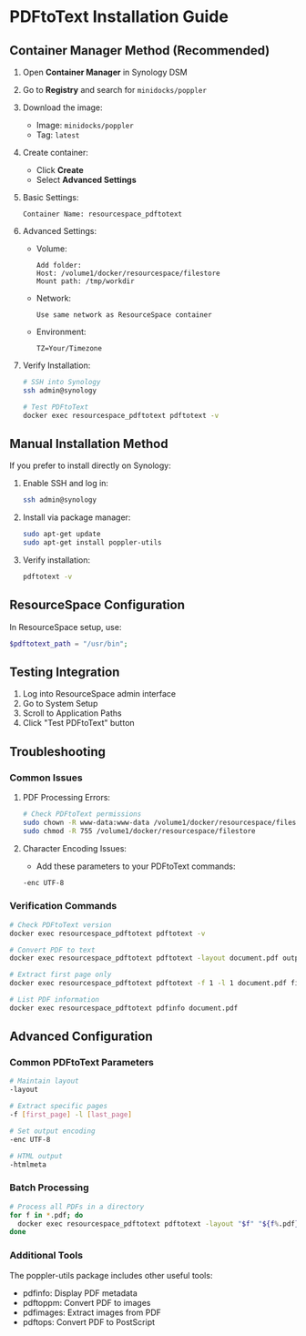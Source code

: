 # PDFtoText Installation Guide

## Container Manager Method (Recommended)

1. Open **Container Manager** in Synology DSM

2. Go to **Registry** and search for `minidocks/poppler`

3. Download the image:
   - Image: `minidocks/poppler`
   - Tag: `latest`

4. Create container:
   - Click **Create**
   - Select **Advanced Settings**

5. Basic Settings:
   ```
   Container Name: resourcespace_pdftotext
   ```

6. Advanced Settings:
   - Volume:
     ```
     Add folder: 
     Host: /volume1/docker/resourcespace/filestore
     Mount path: /tmp/workdir
     ```
   - Network:
     ```
     Use same network as ResourceSpace container
     ```
   - Environment:
     ```
     TZ=Your/Timezone
     ```

7. Verify Installation:
   ```bash
   # SSH into Synology
   ssh admin@synology

   # Test PDFtoText
   docker exec resourcespace_pdftotext pdftotext -v
   ```

## Manual Installation Method

If you prefer to install directly on Synology:

1. Enable SSH and log in:
   ```bash
   ssh admin@synology
   ```

2. Install via package manager:
   ```bash
   sudo apt-get update
   sudo apt-get install poppler-utils
   ```

3. Verify installation:
   ```bash
   pdftotext -v
   ```

## ResourceSpace Configuration

In ResourceSpace setup, use:
```php
$pdftotext_path = "/usr/bin";
```

## Testing Integration

1. Log into ResourceSpace admin interface
2. Go to System Setup
3. Scroll to Application Paths
4. Click "Test PDFtoText" button

## Troubleshooting

### Common Issues

1. PDF Processing Errors:
   ```bash
   # Check PDFtoText permissions
   sudo chown -R www-data:www-data /volume1/docker/resourcespace/filestore
   sudo chmod -R 755 /volume1/docker/resourcespace/filestore
   ```

2. Character Encoding Issues:
   - Add these parameters to your PDFtoText commands:
   ```bash
   -enc UTF-8
   ```

### Verification Commands

```bash
# Check PDFtoText version
docker exec resourcespace_pdftotext pdftotext -v

# Convert PDF to text
docker exec resourcespace_pdftotext pdftotext -layout document.pdf output.txt

# Extract first page only
docker exec resourcespace_pdftotext pdftotext -f 1 -l 1 document.pdf first_page.txt

# List PDF information
docker exec resourcespace_pdftotext pdfinfo document.pdf
```

## Advanced Configuration

### Common PDFtoText Parameters
```bash
# Maintain layout
-layout

# Extract specific pages
-f [first_page] -l [last_page]

# Set output encoding
-enc UTF-8

# HTML output
-htmlmeta
```

### Batch Processing
```bash
# Process all PDFs in a directory
for f in *.pdf; do
  docker exec resourcespace_pdftotext pdftotext -layout "$f" "${f%.pdf}.txt"
done
```

### Additional Tools
The poppler-utils package includes other useful tools:
- pdfinfo: Display PDF metadata
- pdftoppm: Convert PDF to images
- pdfimages: Extract images from PDF
- pdftops: Convert PDF to PostScript 